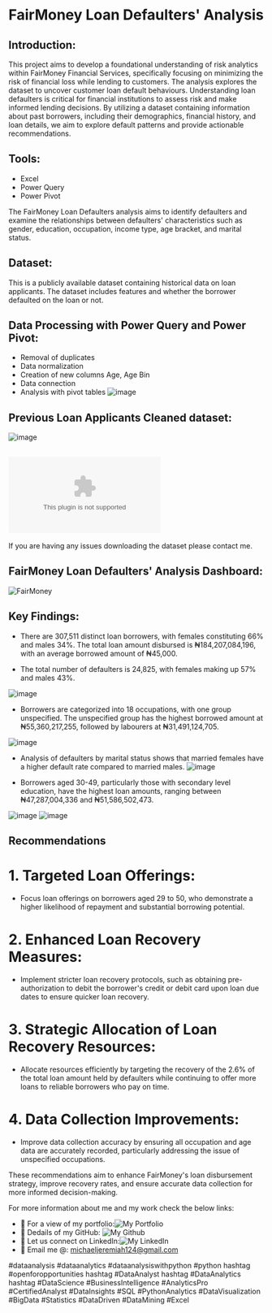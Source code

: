 # FairMoney Loan Defaulters' Analysis

## Introduction:
This project aims to develop a foundational understanding of risk analytics within FairMoney Financial Services, specifically focusing on minimizing the risk of financial loss while lending to customers. The analysis explores the dataset to uncover customer loan default behaviours. Understanding loan defaulters is critical for financial institutions to assess risk and make informed lending decisions. By utilizing a dataset containing information about past borrowers, including their demographics, financial history, and loan details, we aim to explore default patterns and provide actionable recommendations.

## Tools:
- Excel
- Power Query
- Power Pivot


The FairMoney Loan Defaulters analysis aims to identify defaulters and examine the relationships between defaulters' characteristics such as gender, education, occupation, income type, age bracket, and marital status. 


## Dataset:
This is a publicly available dataset containing historical data on loan applicants. The dataset includes features and whether the borrower defaulted on the loan or not.


## Data Processing with Power Query and Power Pivot:

- Removal of duplicates
- Data normalization
- Creation of new columns Age, Age Bin 
-  Data connection
-  Analysis with pivot tables
![image](https://github.com/mikeolaniyi/FairMoney_Loan_Defaulters/assets/120651356/ca0ce098-2223-4834-ab83-88e6c732b221)



## Previous Loan Applicants Cleaned dataset:
![image](https://github.com/mikeolaniyi/FairMoney_Loan_Defaulters/assets/120651356/f699eddb-f746-4566-b192-9512a7402608)

## ![Download Dataset Here](https://www.dropbox.com/scl/fi/e4f1ek9cazdi22cbk4pc6/FairMoney-Previous-Loan-Application.xlsx?rlkey=x3gkn60xa7skaqfia2rzo2i2f&st=ccwecnmg&dl=0)
If you are having any issues downloading the dataset please contact me.


## FairMoney Loan Defaulters' Analysis Dashboard:
![FairMoney](https://github.com/mikeolaniyi/FairMoney_Loan_Defaulters/assets/120651356/53dc0c4b-f180-44eb-9a04-00f6a206c56e)


## Key Findings:

- There are 307,511 distinct loan borrowers, with females constituting 66% and males 34%. The total loan amount disbursed is ₦184,207,084,196, with an average borrowed amount of ₦45,000.

- The total number of defaulters is 24,825, with females making up 57% and males 43%.
  
![image](https://github.com/mikeolaniyi/FairMoney_Loan_Defaulters/assets/120651356/2dae360b-6f4f-4e95-a8b4-7ca1bb49e9f7)
  


- Borrowers are categorized into 18 occupations, with one group unspecified. The unspecified group has the highest borrowed amount at ₦55,360,217,255, followed by labourers at ₦31,491,124,705.

 ![image](https://github.com/mikeolaniyi/FairMoney_Loan_Defaulters/assets/120651356/6cc5fa16-8ea4-474a-abdf-5582c71869b9)
 

- Analysis of defaulters by marital status shows that married females have a higher default rate compared to married males.
![image](https://github.com/mikeolaniyi/FairMoney_Loan_Defaulters/assets/120651356/bf055df8-d6da-43ae-a251-9863e4436c5c)


- Borrowers aged 30-49, particularly those with secondary level education, have the highest loan amounts, ranging between ₦47,287,004,336 and ₦51,586,502,473.
  
![image](https://github.com/mikeolaniyi/FairMoney_Loan_Defaulters/assets/120651356/e82e451b-10f6-440f-a6cb-3980ed6de9c7)
 ![image](https://github.com/mikeolaniyi/FairMoney_Loan_Defaulters/assets/120651356/37d2c775-6bd0-4740-9cba-7fbdd15a5a7f)






## Recommendations


# 1. Targeted Loan Offerings:

  - Focus loan offerings on borrowers aged 29 to 50, who demonstrate a higher likelihood of repayment and substantial borrowing potential.



# 2. Enhanced Loan Recovery Measures:

  - Implement stricter loan recovery protocols, such as obtaining pre-authorization to debit the borrower's credit or debit card upon loan due dates to ensure quicker loan recovery.


# 3. Strategic Allocation of Loan Recovery Resources:

  - Allocate resources efficiently by targeting the recovery of the 2.6% of the total loan amount held by defaulters while continuing to offer more loans to reliable borrowers who pay on time.


# 4. Data Collection Improvements:

  - Improve data collection accuracy by ensuring all occupation and age data are accurately recorded, particularly addressing the issue of unspecified occupations.



These recommendations aim to enhance FairMoney's loan disbursement strategy, improve recovery rates, and ensure accurate data collection for more informed decision-making.


For more information about me and my work check the below links:
- 🔗 For a view of my portfolio:![My Portfolio](https://michaelolaniyij.vercel.app/)
- 🔗 Dedails of my GitHub: ![My Github](https://lnkd.in/drcvaDcV)
- 🔗 Let us connect on LinkedIn:![My LinkedIn](https://www.linkedin.com/in/michael-olaniyi-jeremiah/)
- 🔗 Email me @: michaeljeremiah124@gmail.com 




#dataanalysis #dataanalytics #dataanalysiswithpython #python hashtag #openforopportunities hashtag #DataAnalyst hashtag #DataAnalytics hashtag #DataScience #BusinessIntelligence #AnalyticsPro #CertifiedAnalyst #DataInsights #SQL #PythonAnalytics #DataVisualization #BigData #Statistics #DataDriven #DataMining #Excel
